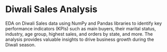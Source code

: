 # Diwali Sales Analysis
EDA on Diwali Sales data using NumPy and Pandas libraries to identify key performance indicators (KPIs) such as main buyers, their marital status, industry, age group, highest sales, and orders by state, and more. The analysis provides valuable insights to drive business growth during the Diwali season.
